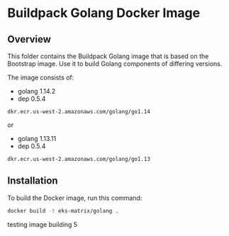 # Buildpack Golang Docker Image

## Overview

This folder contains the Buildpack Golang image that is based on the Bootstrap image. Use it to build Golang components of differing versions.

The image consists of:

- golang 1.14.2
- dep 0.5.4

```dkr.ecr.us-west-2.amazonaws.com/golang/go1.14```

or 

- golang 1.13.11
- dep 0.5.4

```dkr.ecr.us-west-2.amazonaws.com/golang/go1.13```


## Installation

To build the Docker image, run this command:

```bash
docker build -t eks-matrix/golang .
```

testing image building 5